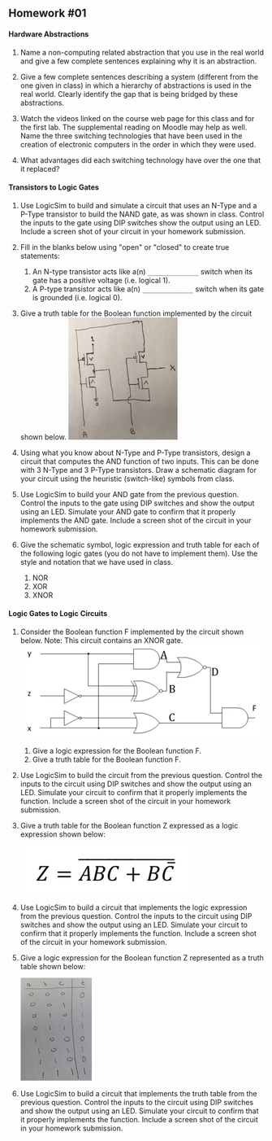 ## Homework #01

#### Hardware Abstractions

1. Name a non-computing related abstraction that you use in the real world and give a few complete sentences explaining why it is an abstraction.

1. Give a few complete sentences describing a system (different from the one given in class) in which a hierarchy of abstractions is used in the real world.  Clearly identify the gap that is being bridged by these abstractions.

1. Watch the videos linked on the course web page for this class and for the first lab.  The supplemental reading on Moodle may help as well. Name the three switching technologies that have been used in the creation of electronic computers in the order in which they were used.

1. What advantages did each switching technology have over the one that it replaced?

#### Transistors to Logic Gates

1. Use LogicSim to build and simulate a circuit that uses an N-Type and a P-Type transistor to build the NAND gate, as was shown in class. Control the inputs to the gate using DIP switches show the output using an LED.  Include a screen shot of your circuit in your homework submission.

1. Fill in the blanks below using "open" or "closed" to create true statements:
   1. An N-type transistor acts like a(n) `______________` switch when its gate has a positive voltage (i.e. logical 1).
   1. A P-type transistor acts like a(n) `______________` switch when its gate is grounded (i.e. logical 0).

1. Give a truth table for the Boolean function implemented by the circuit shown below.
   ![CMOS Logic Circuit](hw01-cmoslogic.jpeg)

1. Using what you know about N-Type and P-Type transistors, design a circuit that computes the AND function of two inputs.  This can be done with 3 N-Type and 3 P-Type transistors. Draw a schematic diagram for your circuit using the heuristic (switch-like) symbols from class.

1. Use LogicSim to build your AND gate from the previous question. Control the inputs to the gate using DIP switches and show the output using an LED. Simulate your AND gate to confirm that it properly implements the AND gate. Include a screen shot of the circuit in your homework submission.

1. Give the schematic symbol, logic expression and truth table for each of the following logic gates (you do not have to implement them). Use the style and notation that we have used in class.
   1. NOR
   1. XOR
   1. XNOR

#### Logic Gates to Logic Circuits

1. Consider the Boolean function F implemented by the circuit shown below. Note: This circuit contains an XNOR gate.
   ![Logic Circuit](hw01-circuit.jpeg)

   1. Give a logic expression for the Boolean function F.
   1. Give a truth table for the Boolean function F.

1. Use LogicSim to build the circuit from the previous question. Control the inputs to the circuit using DIP switches and show the output using an LED. Simulate your circuit to confirm that it properly implements the function. Include a screen shot of the circuit in your homework submission.

1. Give a truth table for the Boolean function Z expressed as a logic expression shown below:  

   ![Logic Expression](hw01-expression.jpeg)

1. Use LogicSim to build a circuit that implements the logic expression from the previous question. Control the inputs to the circuit using DIP switches and show the output using an LED. Simulate your circuit to confirm that it properly implements the function. Include a screen shot of the circuit in your homework submission.

1. Give a logic expression for the Boolean function Z represented as a truth table shown below:

   ![Truth Table](hw01-truthtable.jpeg)

1. Use LogicSim to build a circuit that implements the truth table from the previous question. Control the inputs to the circuit using DIP switches and show the output using an LED. Simulate your circuit to confirm that it properly implements the function. Include a screen shot of the circuit in your homework submission.
